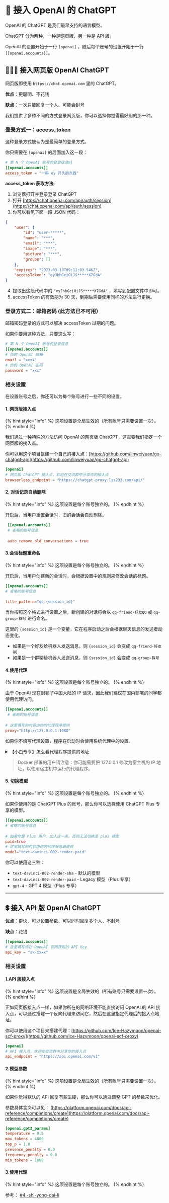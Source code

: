 # 🤨 接入 OpenAI 的 ChatGPT

OpenAI 的 ChatGPT 是我们最早支持的语言模型。

ChatGPT 分为两种，一种是网页版，另一种是 API 版。

OpenAI 的设置开始于一行 `[openai]` ，随后每个账号的设置开始于一行 `[[openai.accounts]]`。

## **👨🏻‍💻 接入网页版 OpenAI ChatGPT**

网页版即使用 `https://chat.openai.com` 里的 ChatGPT。

**优点**：更聪明、不花钱

**缺点**：一次只能回复一个人、可能会封号

我们提供了多种不同的方式登录网页版，你可以选择你觉得最好用的那一种。

### **登录方式一：access\_token**

这种登录方式被认为是最简单的登录方式。

你只需要在 `[openai]` 的后面加入这一段：

```toml
# 第 N 个 OpenAI 账号的登录信息ml
[[openai.accounts]]
access_token = "一串 ey 开头的东西"
```

**access\_token 获取方法:**

1. 浏览器打开并登录登录 ChatGPT
2. 打开 [https://chat.openai.com/api/auth/session](https://chat.openai.com/api/auth/session)
3. 你可以看见下面一段 JSON 代码：

```json
{
    "user": {
        "id": "user-*****",
        "name": "***",
        "email": "***",
        "image": "***",
        "picture": "***",
        "groups": []
    },
    "expires": "2023-03-18T09:11:03.546Z",
    "accessToken": "eyJhbGciOiJS*****X7GdA"
} 
```

4. 提取出这段代码中的 `"eyJhbGciOiJS*****X7GdA"` ，填写到配置文件中即可。
5. accessToken 的有效期为 30 天，到期后需要使用同样的方法进行更换。

### **登录方式二：邮箱密码 (此方法已不可用）**

邮箱密码登录的方式可以解决 accessToken 过期的问题。

如果你要用这种方法，只要这么写：

```toml
# 第 N 个 OpenAI 账号的登录信息
[[openai.accounts]]
# 你的 OpenAI 邮箱
email = "xxxx" 
# 你的 OpenAI 密码
password = "xxx"
```

### **相关设置**

在设置账号之后，你还可以为每个账号进行一些不同的设置。

#### **1. 网页版接入点**

{% hint style="info" %}
这项设置是全局生效的（所有账号只需要设置一次）。
{% endhint %}

我们通过一种特殊的方法访问 OpenAI 的网页版 ChatGPT，这需要我们指定一个网页版的接入点。

你可以用这个项目搭建一个自己的接入点：[https://github.com/linweiyuan/go-chatgpt-api](https://github.com/linweiyuan/go-chatgpt-api)

```toml
[openai]
# 网页版 ChatGPT 接入点，欢迎在交流群中分享你的接入点
browserless_endpoint = "https://chatgpt-proxy.lss233.com/api/"
```

#### **2. 对话记录自动删除**

{% hint style="info" %}
这项设置是每个账号独立的。
{% endhint %}

开启后，当用户重置会话时，旧的会话会自动删除。

```toml
 [[openai.accounts]]
 # 省略的账号信息
 
 auto_remove_old_conversations = true
```

#### **3.会话标题重命名**

{% hint style="info" %}
这项设置是每个账号独立的。
{% endhint %}

开启后，当用户创建新的会话时，会根据设置中的规则来修改会话的标题。

```toml
[[openai.accounts]]
# 省略的账号信息
​
title_pattern="qq-{session_id}"
```

当你按照这个格式进行设置之后，新创建的对话将会以 `qq-friend-好友QQ` 或 `qq-group-群号` 进行命名。

这里的 `{session_id}` 是一个变量，它在程序启动之后会根据聊天信息的发送者动态变化。

* 如果是一个好友给机器人发送消息，则 `{session_id}` 会变成 `qq-friend-好友QQ`
* 如果是一个群聊给机器人发送消息，则 `{session_id}` 会变成 `qq-group-群号`

#### **4.使用代理**

{% hint style="info" %}
这项设置是每个账号独立的。
{% endhint %}

由于 OpenAI 现在封锁了中国大陆的 IP 请求，因此我们建议在国内部署的同学都使用代理访问。

```toml
[[openai.accounts]]
 # 省略的账号信息
 
# 这里填写的内容由你的代理程序提供
proxy="http://127.0.0.1:1080"
```

如果你不填写代理设置，程序在启动时会使用系统代理中的设置。

<details>

<summary>【小白专享】怎么看代理程序提供的地址</summary>

通常来说你的电脑上需要装一个叫做 Clash 或者 v2rayN 的软件，不同的软件看法不同。

我们要填写的是你电脑上通过这些代理软件提供的代理地址，而不是你的代理**节点地址**。

### v2rayN

<img src="../../.gitbook/assets/image (49).png" alt="" data-size="original">

你的地址就填 `http://127.0.0.1:10808` ，其中 `10808` 这个数字要改成图中红框标出的两个数字中的一个。

### Clash

![](<../../.gitbook/assets/image (38).png>)

你的地址就填 `http://127.0.0.1:7890`，其中 `7890`这个数字要改成图中红框标出的数字。

### 其他软件

你的软件应该会提供类似的端口号。如果你实在找不到的话可以问问客服，或者还有一种方法：

把有关代理的配置全部删除，然后在代理软件上开启全局模式。



</details>

> Docker 部署的用户请注意：你可能需要把 127.0.0.1 修改为宿主机的 IP 地址，以使用宿主机中运行的代理程序。

#### **5. 切换模型**

{% hint style="info" %}
这项设置是每个账号独立的。
{% endhint %}

如果你使用的是 ChatGPT Plus 的账号，那么你可以选择使用 ChatGPT Plus 专享的模型。

```toml
[[openai.accounts]]
# 省略的账号信息

# 如果你是 Plus 用户，加入这一条，否则无法切换至 plus 模型 
paid=true
# 这里填写的内容由你的代理服务器提供
model="text-davinci-002-render-paid"
```

你可以使用这三种：

* `text-davinci-002-render-sha` - 默认的模型
* `text-davinci-002-render-paid` - Legacy 模型（Plus 专享）
* `gpt-4` - GPT 4 模型（Plus 专享）

***

## **💲 接入 API 版 OpenAI ChatGPT**

**优点**：更快、可以设置参数、可以同时回复多个人、不封号

**缺点**：花钱

```toml
[[openai.accounts]]
# 这里填写你在 OpenAI 官网获取的 API Key
api_key = "sk-xxxx"
```

### **相关设置**

#### **1.API 版接入点**

{% hint style="info" %}
这项设置是全局生效的（所有账号只需要设置一次）。
{% endhint %}

正如网页版接入点一样，如果你所在的网络环境不能直接访问 OpenAI 的 API 接入点，可以通过搭建一个反向代理来访问它，然后在这里指定代理后的接入点地址。

你可以使用这个项目来搭建代理：[https://github.com/Ice-Hazymoon/openai-scf-proxy](https://github.com/Ice-Hazymoon/openai-scf-proxy)

```toml
[openai]
# API 接入点，欢迎在交流群中分享你的接入点
api_endpoint = "https://api.openai.com/v1"
```

#### **2.模型参数**

{% hint style="info" %}
这项设置是全局生效的（所有账号只需要设置一次）。
{% endhint %}

如果你觉得默认的 API 回复有些生硬，那么你可以通过调整 GPT 的参数来优化。

参数具体含义可以见： [https://platform.openai.com/docs/api-reference/completions/create](https://platform.openai.com/docs/api-reference/completions/create)

```toml
[openai.gpt3_params]
temperature = 0.5
max_tokens = 4000
top_p = 1.0
presence_penalty = 0.0
frequency_penalty = 0.0
min_tokens = 1000
```

#### **3.使用代理**

{% hint style="info" %}
这项设置是每个账号独立的。
{% endhint %}

参考： [#4.-shi-yong-dai-li](jie-ru-openai-de-chatgpt.md#4.-shi-yong-dai-li "mention")
